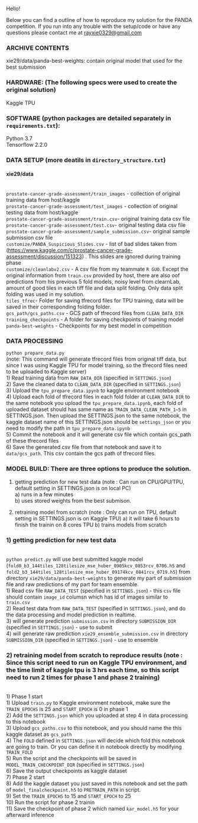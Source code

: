Hello!

Below you can find a outline of how to reproduce my solution for the PANDA competition.
If you run into any trouble with the setup/code or have any questions please contact me at
rayxie0329@gmail.com

### ARCHIVE CONTENTS
xie29/data/panda-best-weights: 	contain original model that used for the best submission

### HARDWARE: (The following specs were used to create the original solution)
Kaggle TPU

### SOFTWARE (python packages are detailed separately in `requirements.txt`):
Python 3.7
<br /> Tensorflow 2.2.0

### DATA SETUP (more deatils in `directory_structure.txt`)

#### xie29/data
<br /> `prostate-cancer-grade-assessment/train_images` - collection of original training data from host/kaggle
<br /> `prostate-cancer-grade-assessment/test_images`  - collection of original testing data from host/kaggle
<br /> `prostate-cancer-grade-assessment/train.csv`- original training data csv file
<br /> `prostate-cancer-grade-assessment/test.csv`- original testing data csv file
<br /> `prostate-cancer-grade-assessment/sample_submission.csv`- original sample submission csv file
<br /> `customize/PANDA_Suspicious_Slides.csv` - list of bad slides taken from (https://www.kaggle.com/c/prostate-cancer-grade-assessment/discussion/151323) . This slides are ignored during training phase
<br /> `customize/cleanlabv2.csv` - A csv file from my teammate `R GUO`. Except the original information from `train.csv` provided by host, there are also oof predictions from his previous 5 fold models, noisy level from clearnLab, amount of good tiles in each tiff file and data split folding. Only data split folding was used in my solution.
<br /> `tiles_tfrec`- Folder for saving tfrecord files for TPU training, data will be saved in their corresponding folding folder.
<br /> `gcs_path/gcs_paths.csv` - GCS path of tfrecord files from `CLEAN_DATA_DIR`
<br /> `training_checkpoints` - A folder for saving checkpoints of training model
<br /> `panda-best-weights` - Checkpoints for my best model in competition

### DATA PROCESSING

`python prepare_data.py`
<br /> (note: This command will generate tfrecord files from original tiff data, but since I was using Kaggle TPU for model training, so the tfrecord files need to be uploaded to Kaggle server)
<br /> 1) Read training data from `RAW_DATA_DIR` (specified in `SETTINGS.json`)	
<br /> 2) Save the cleaned data to `CLEAN_DATA_DIR` (specified in `SETTINGS.json`)
<br /> 3) Upload the `tpu_prepare_data.ipynb` to kaggle environment notebook
<br /> 4) Upload each fold of tfrecord files in each fold folder at `CLEAN_DATA_DIR` to the same notebook you upload the `tpu_prepare_data.ipynb`, each fold of uploaded dataset should has same name as `TRAIN_DATA_CLEAN_PATH_1~5` in SETTINGS.json. Then upload the SETTINGS.json to the same notebook, the kaggle dataset name of this SETTINGS.json should be `settings_json` or you need to modify the path in `tpu_prepare_data.ipynb`
<br /> 5) Commit the notebook and it will generate csv file which contain gcs_path of these tfrecord files
<br /> 6) Save the generated csv file from that notebook and save it to `data/gcs_path`. This csv contain the gcs path of tfrecord files.

### MODEL BUILD: There are three options to produce the solution.
1) getting prediction for new test data (note : Can run on CPU/GPU/TPU, default setting in SETTINGS.json is on local PC)
    <br /> a) runs in a few minutes
    <br /> b) uses stored weights from the best submison.  

2) retraining model from scratch (note : Only can run on TPU, default setting in SETTINGS.json is on Kaggle TPU)
    a) it will take 6 hours to finish the trainin on 8 cores TPU
    b) trains models from scratch

### 1) getting prediction for new test data
<br /> `python predict.py` will use best submitted kaggle model (`fold0_b3_144tiles_128tilesize_mse_huber_0905kcv_0853rcv_0706.h5` and `fold2_b3_144tiles_128tilesize_mse_huber_09174kcv_0841rcv_0719.h5`) from directory `xie29/data/panda-best-weights` to generate my part of submission file and raw predictions of my part for team ensemble.
<br />1) Read csv file `RAW_DATA_TEST` (specified in `SETTINGS.json`) - this `csv` file should contain `image_id` columsn which has id of images similar to `train.csv`
<br />2) Read test data from `RAW_DATA_TEST` (specified in `SETTINGS.json`), and do the data processing and model prediction in realtime.
<br />3) will generate prediction `submission.csv` in directory `SUBMISSION_DIR` (specified in `SETTINGS.json`) - use to submit
<br />4) will generate raw prediction `xie29_ensemble_submission.csv` in directory `SUBMISSION_DIR` (specified in `SETTINGS.json`) - use to ensemble

### 2) retraining model from scratch to reproduce results (note : Since this script need to run on Kaggle TPU environment, and the time limit of kaggle tpu is 3 hrs each time, so this script need to run 2 times for phase 1 and phase 2 training)

<br /> 1) Phase 1 start
<br /> 1) Upload `train.py` to Kaggle environment notebook, make sure the `TRAIN_EPOCHS` is 25 and `START_EPOCH` is 0 in phase 1
<br /> 2) Add the `SETTINGS.json` which you uploaded at step 4 in data processing to this notebook
<br /> 3) Upload `gcs_paths.csv` to this notebook, and you should name the this kaggle dataset as `gcs_path`
<br /> 4) The `FOLD` defined in `SETTINGS.json` will decide which fold this notebook are going to train. Or you can define it in notebook directly by modifying `TRAIN_FOLD`
<br /> 5) Run the script and the checkpoints will be saved in `MODEL_TRAIN_CHECKPOINT_DIR` (specified in `SETTINGS.json`)
<br /> 6) Save the output checkpoints as kaggle dataset
<br /> 7) Phase 2 start
<br /> 8) Add the kaggle dataset you just saved in this notebook and set the path of `model_finalcheckpoint.h5` to `PRETRAIN_PATH` in script.
<br /> 9) Set the `TRAIN_EPOCHS` to 15 and `START_EPOCH` to 25
<br /> 10) Run the script for phase 2 trainin
<br /> 11) Save the checkpoint of phase 2 which named `kar_model.h5` for your afterward inference
